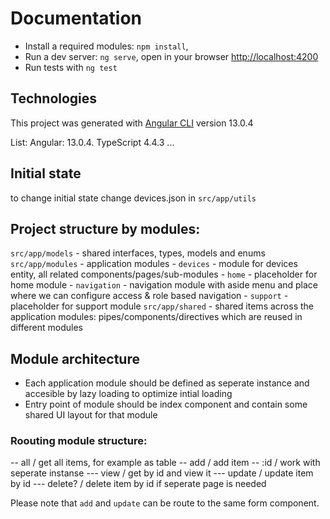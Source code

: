 
# Documentation

- Install a required modules: `npm install`, 
- Run a dev server: `ng serve`, open in your browser [http://localhost:4200](http://localhost:4200)
- Run tests with `ng test`


## Technologies

This project was generated with [Angular CLI](https://github.com/angular/angular-cli) version 13.0.4

List:
Angular: 13.0.4.
TypeScript 4.4.3
...


## Initial state

to change initial state change devices.json in `src/app/utils`


## Project structure by modules:

`src/app/models` - shared interfaces, types, models and enums
`src/app/modules` - application modules
	- `devices` - module for devices entity, all related components/pages/sub-modules
	- `home` - placeholder for home module
	- `navigation` - navigation module with aside menu and place where we can configure access & role based navigation 
	- `support` - placeholder for support module
`src/app/shared` - shared items across the application modules: pipes/components/directives which are reused in different modules

## Module architecture

- Each application module should be defined as seperate instance and accesible by lazy loading to optimize intial loading
- Entry point of module should be index component and contain some shared UI layout for that module


### Roouting module structure:
-- all      / get all items, for example as table
-- add      / add item
-- :id      / work with seperate instanse
--- view    / get by id and view it
--- update  / update item by id
--- delete? / delete item by id if seperate page is needed

Please note that `add` and `update` can be route to the same form component.
